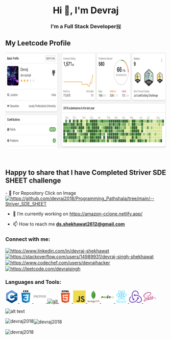 <h1 align="center">Hi 👋, I'm Devraj</h1>
<h3 align="center">I'm a Full Stack Developer🇳</h3>


<h2 align="left"> My Leetcode Profile</h2>
<a href="https://leetcode.com/devrajsingh/" target="blank"><img align="center" src="https://github.com/devraj2018/Programming_Pathshala/blob/main/Cover_Letter.png" alt="https://leetcode.com/devrajsingh/" height="300" width="1150" /></a>
</br>
</br>
</br>

<h2 align="left"> Happy to share that I have Completed Striver SDE SHEET challenge</h2>
- 🔭 For Repository Click on Image 
<a href="https://github.com/devraj2018/Programming_Pathshala/tree/main/--Striver_SDE_SHEET" target="blank"><img align="center" src="https://takeuforward.org/wp-content/uploads/2022/01/Strivers-SDE-Sheet-1-scaled.webp" alt="https://github.com/devraj2018/Programming_Pathshala/tree/main/--Striver_SDE_SHEET" height="300" width="800" /></a>
  
- 🔭 I’m currently working on https://amazon-cclone.netlify.app/

- 📫 How to reach me **ds.shekhawat2612@gmail.com**

<h3 align="left">Connect with me:</h3>
<p align="left">
<a href="https://www.linkedin.com/in/devraj-shekhawat" target="blank"><img align="center" src="https://raw.githubusercontent.com/rahuldkjain/github-profile-readme-generator/master/src/images/icons/Social/linked-in-alt.svg" alt="https://www.linkedin.com/in/devraj-shekhawat" height="30" width="40" /></a>
<a href="https://stackoverflow.com/users/14989931/devraj-singh-shekhawat" target="blank"><img align="center" src="https://raw.githubusercontent.com/rahuldkjain/github-profile-readme-generator/master/src/images/icons/Social/stack-overflow.svg" alt="https://stackoverflow.com/users/14989931/devraj-singh-shekhawat" height="30" width="40" /></a>
<a href="https://www.codechef.com/users/devrajhacker" target="blank"><img align="center" src="https://cdn.jsdelivr.net/npm/simple-icons@3.1.0/icons/codechef.svg" alt="https://www.codechef.com/users/devrajhacker" height="30" width="40" /></a>
<a href="https://leetcode.com/devrajsingh" target="blank"><img align="center" src="https://raw.githubusercontent.com/rahuldkjain/github-profile-readme-generator/master/src/images/icons/Social/leet-code.svg" alt="https://leetcode.com/devrajsingh" height="30" width="40" /></a>
</p>

<h3 align="left">Languages and Tools:</h3>
<p align="left"> <a href="https://www.w3schools.com/cpp/" target="_blank" rel="noreferrer"> <img src="https://raw.githubusercontent.com/devicons/devicon/master/icons/cplusplus/cplusplus-original.svg" alt="cplusplus" width="40" height="40"/> </a> <a href="https://www.w3schools.com/css/" target="_blank" rel="noreferrer"> <img src="https://raw.githubusercontent.com/devicons/devicon/master/icons/css3/css3-original-wordmark.svg" alt="css3" width="40" height="40"/> </a> <a href="https://expressjs.com" target="_blank" rel="noreferrer"> <img src="https://raw.githubusercontent.com/devicons/devicon/master/icons/express/express-original-wordmark.svg" alt="express" width="40" height="40"/> </a> <a href="https://git-scm.com/" target="_blank" rel="noreferrer"> <img src="https://www.vectorlogo.zone/logos/git-scm/git-scm-icon.svg" alt="git" width="40" height="40"/> </a>   <a href="https://www.w3.org/html/" target="_blank" rel="noreferrer"> <img src="https://raw.githubusercontent.com/devicons/devicon/master/icons/html5/html5-original-wordmark.svg" alt="html5" width="40" height="40"/> </a> <a href="https://developer.mozilla.org/en-US/docs/Web/JavaScript" target="_blank" rel="noreferrer"> <img src="https://raw.githubusercontent.com/devicons/devicon/master/icons/javascript/javascript-original.svg" alt="javascript" width="40" height="40"/> </a> <a href="https://www.mongodb.com/" target="_blank" rel="noreferrer"> <img src="https://raw.githubusercontent.com/devicons/devicon/master/icons/mongodb/mongodb-original-wordmark.svg" alt="mongodb" width="40" height="40"/> </a> <a href="https://nodejs.org" target="_blank" rel="noreferrer"> <img src="https://raw.githubusercontent.com/devicons/devicon/master/icons/nodejs/nodejs-original-wordmark.svg" alt="nodejs" width="40" height="40"/> </a> <a href="https://reactjs.org/" target="_blank" rel="noreferrer"> <img src="https://raw.githubusercontent.com/devicons/devicon/master/icons/react/react-original-wordmark.svg" alt="react" width="40" height="40"/> </a> <a href="https://redux.js.org" target="_blank" rel="noreferrer"> <img src="https://raw.githubusercontent.com/devicons/devicon/master/icons/redux/redux-original.svg" alt="redux" width="40" height="40"/> </a> <a href="https://sass-lang.com" target="_blank" rel="noreferrer"> <img src="https://raw.githubusercontent.com/devicons/devicon/master/icons/sass/sass-original.svg" alt="sass" width="40" height="40"/> </a>  </p>

![alt text](https://drive.google.com/file/d/151T_etHgMtKxwyPwFIWi27BR-O8Zpumk/view?usp=sharing) 

<p><img align="left" src="https://github-readme-stats.vercel.app/api/top-langs?username=devraj2018&show_icons=true&locale=en&layout=compact" alt="devraj2018" /></p>
<p><img align="center" src="https://github-readme-stats.vercel.app/api?username=devraj2018&show_icons=true&locale=en" alt="devraj2018" /></p>

<p><img align="center" src="https://github-readme-streak-stats.herokuapp.com/?user=devraj2018&" alt="devraj2018" /></p>
<!-- <a href="https://github.com/devraj2018">
  <img align="center" src="https://github-readme-stats.vercel.app/api/top-langs/?username=devraj2018" />
</a>
<a href="https://github.com/devraj2018/github-readme-stats">
  <img align="center" src="https://github-readme-stats.vercel.app/api?username=devraj2018" />
</a>
<p align="left"> <img src="https://komarev.com/ghpvc/?username=devraj2018&label=Profile%20views&color=0e75b6&style=flat" alt="devraj2018" /> </p>




 -->

